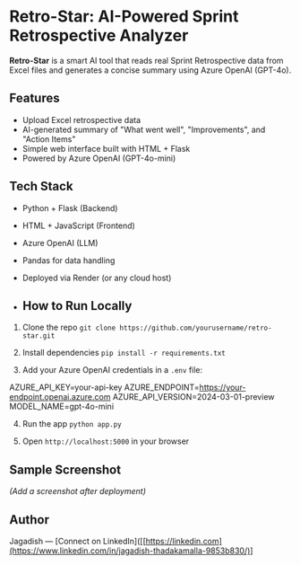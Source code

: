 # Retro-Star: AI-Powered Sprint Retrospective Analyzer

**Retro-Star** is a smart AI tool that reads real Sprint Retrospective data from Excel files and generates a concise summary using Azure OpenAI (GPT-4o).

## Features

- Upload Excel retrospective data
- AI-generated summary of "What went well", "Improvements", and "Action Items"
- Simple web interface built with HTML + Flask
- Powered by Azure OpenAI (GPT-4o-mini)

## Tech Stack

- Python + Flask (Backend)
- HTML + JavaScript (Frontend)
- Azure OpenAI (LLM)
- Pandas for data handling
- Deployed via Render (or any cloud host)

- ## How to Run Locally

1. Clone the repo
`git clone https://github.com/yourusername/retro-star.git`

2. Install dependencies
`pip install -r requirements.txt`

3. Add your Azure OpenAI credentials in a `.env` file:

AZURE_API_KEY=your-api-key
AZURE_ENDPOINT=https://your-endpoint.openai.azure.com
AZURE_API_VERSION=2024-03-01-preview
MODEL_NAME=gpt-4o-mini

4. Run the app
`python app.py`

5. Open `http://localhost:5000` in your browser

## Sample Screenshot

*(Add a screenshot after deployment)*

## Author

Jagadish — [Connect on LinkedIn]([[https://linkedin.com](https://www.linkedin.com/in/jagadish-thadakamalla-9853b830/)]
